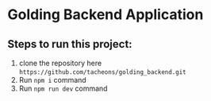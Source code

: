 # Golding Backend Application

## Steps to run this project:

1. clone the repository here `https://github.com/tacheons/golding_backend.git`
2. Run `npm i` command
3. Run `npm run dev` command
